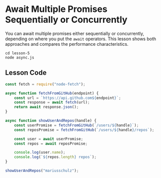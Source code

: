 # Await Multiple Promises Sequentially or Concurrently

You can await multiple promises either sequentially or concurrently, depending on where you put the `await` operators. This lesson shows both approaches and compares the performance characteristics.

```
cd lesson-5
node async.js
```

## Lesson Code

```js
const fetch = require("node-fetch");

async function fetchFromGitHub(endpoint) {
    const url = `https://api.github.com${endpoint}`;
    const response = await fetch(url);
    return await response.json();
}

async function showUserAndRepos(handle) {
    const userPromise = fetchFromGitHub(`/users/${handle}`);
    const reposPromise = fetchFromGitHub(`/users/${handle}/repos`);

    const user = await userPromise;
    const repos = await reposPromise;

    console.log(user.name);
    console.log(`${repos.length} repos`);
}

showUserAndRepos("mariusschulz");
```
